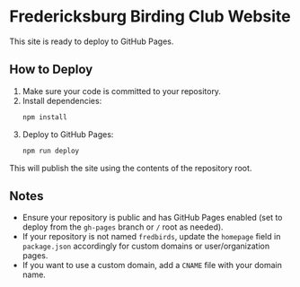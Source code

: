 # Fredericksburg Birding Club Website

This site is ready to deploy to GitHub Pages.

## How to Deploy

1. Make sure your code is committed to your repository.
2. Install dependencies:
   ```sh
   npm install
   ```
3. Deploy to GitHub Pages:
   ```sh
   npm run deploy
   ```

This will publish the site using the contents of the repository root.

## Notes
- Ensure your repository is public and has GitHub Pages enabled (set to deploy from the `gh-pages` branch or `/` root as needed).
- If your repository is not named `fredbirds`, update the `homepage` field in `package.json` accordingly for custom domains or user/organization pages.
- If you want to use a custom domain, add a `CNAME` file with your domain name.
